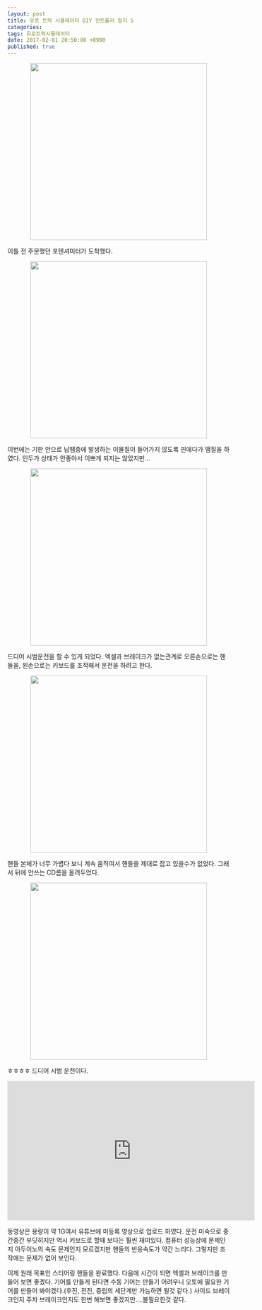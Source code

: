 ```yaml
---
layout: post
title: 유로 트럭 시뮬레이터 DIY 컨트롤러 일지 5
categories:
tags: 유로트럭시뮬레이터
date: 2017-02-01 20:50:00 +0900
published: true
---
```


<center><img src="/assets/photo/2017-02-01 14.16.02.jpg" width="400"></center>

이틀 전 주문했던 포텐셔미터가 도착했다.

<!-- more -->

<center><img src="/assets/photo/2017-02-01 14.48.54.jpg" width="400"></center>

이번에는 기판 안으로 납땜중에 발생하는 이물질이 들어가지 않도록 핀에다가 땜질을 하였다.
인두가 상태가 안좋아서 이쁘게 되지는 않았지만...

<center><img src="/assets/photo/2017-02-01 14.49.04.jpg" width="400"></center>

드디어 시범운전을 할 수 있게 되었다. 엑셀과 브레이크가 없는관계로 오른손으로는 핸들을, 왼손으로는 키보드를 조작해서 운전을 하려고 한다.

<center><img src="/assets/photo/2017-02-01 17.29.23.jpg" width="400"></center>

핸들 본체가 너무 가볍다 보니 계속 움직여서 핸들을 제대로 잡고 있을수가 없었다.
그래서 뒤에 안쓰는 CD롬을 올려두었다.

<center><img src="/assets/photo/2017-02-01 20.36.39.jpg" width="400"></center>

ㅎㅎㅎㅎ 드디어 시범 운전이다.

<center><iframe width="560" height="315" src="https://www.youtube.com/embed/HjnKdOh23q8" frameborder="0" allowfullscreen></iframe></center>

동영상은 용량이 약 1G여서 유튜브에 미등록 영상으로 업로드 하였다.
운전 미숙으로 중간중간 부딧히지만 역시 키보드로 할때 보다는 훨씬 재미있다.
컴퓨터 성능상에 문제인지 아두이노의 속도 문제인지 모르겠지만 핸들의 반응속도가 약간 느리다. 그렇지만 조작에는 문제가 없어 보인다.

이제 원래 목표인 스티어링 핸들을 완료했다. 다음에 시간이 되면 엑셀과 브레이크를 만들어 보면 좋겠다.
기어를 만들게 된다면 수동 기어는 만들기 어려우니 오토에 필요한 기어를 만들어 봐야겠다.(후진, 전진, 중립의 세단계만 가능하면 될것 같다.)
사이드 브레이크인지 주차 브레이크인지도 한번 해보면 좋겠지만....불필요한것 같다.
